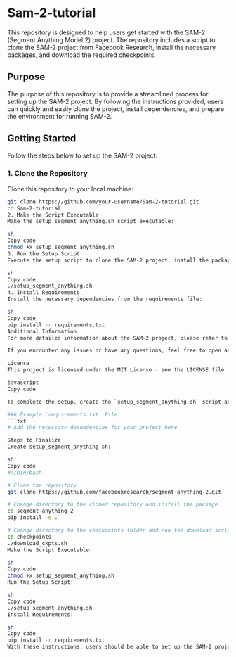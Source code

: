 # Sam-2-tutorial

This repository is designed to help users get started with the SAM-2 (Segment Anything Model 2) project. The repository includes a script to clone the SAM-2 project from Facebook Research, install the necessary packages, and download the required checkpoints.

## Purpose

The purpose of this repository is to provide a streamlined process for setting up the SAM-2 project. By following the instructions provided, users can quickly and easily clone the project, install dependencies, and prepare the environment for running SAM-2.

## Getting Started

Follow the steps below to set up the SAM-2 project:

### 1. Clone the Repository

Clone this repository to your local machine:

```sh
git clone https://github.com/your-username/Sam-2-tutorial.git
cd Sam-2-tutorial
2. Make the Script Executable
Make the setup_segment_anything.sh script executable:

sh
Copy code
chmod +x setup_segment_anything.sh
3. Run the Setup Script
Execute the setup script to clone the SAM-2 project, install the package, and download the checkpoints:

sh
Copy code
./setup_segment_anything.sh
4. Install Requirements
Install the necessary dependencies from the requirements file:

sh
Copy code
pip install -r requirements.txt
Additional Information
For more detailed information about the SAM-2 project, please refer to the official repository.

If you encounter any issues or have any questions, feel free to open an issue in this repository.

License
This project is licensed under the MIT License - see the LICENSE file for details.

javascript
Copy code

To complete the setup, create the `setup_segment_anything.sh` script as described previously, and ensure that you have a `requirements.txt` file in your repository root directory with the necessary dependencies listed.

### Example `requirements.txt` File
```txt
# Add the necessary dependencies for your project here

Steps to Finalize
Create setup_segment_anything.sh:

sh
Copy code
#!/bin/bash

# Clone the repository
git clone https://github.com/facebookresearch/segment-anything-2.git

# Change directory to the cloned repository and install the package
cd segment-anything-2
pip install -e .

# Change directory to the checkpoints folder and run the download script
cd checkpoints
./download_ckpts.sh
Make the Script Executable:

sh
Copy code
chmod +x setup_segment_anything.sh
Run the Setup Script:

sh
Copy code
./setup_segment_anything.sh
Install Requirements:

sh
Copy code
pip install -r requirements.txt
With these instructions, users should be able to set up the SAM-2 project efficiently.